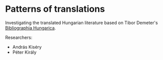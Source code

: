 # Patterns of translations

Investigating the translated Hungarian literature based on Tibor Demeter's [Bibliographia Hungarica](http://demeter.oszk.hu/d.php?a=ix).

Researchers:
* András Kiséry
* Péter Király

